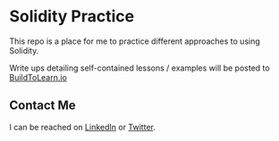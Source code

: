 # Solidity Practice

This repo is a place for me to practice different approaches to using Solidity.

Write ups detailing self-contained lessons / examples will be posted to [BuildToLearn.io](http://buildtolearn.io)

## Contact Me

I can be reached on [LinkedIn](https://www.linkedin.com/in/patrickodacre/) or [Twitter](https://twitter.com/patrickodacre).


